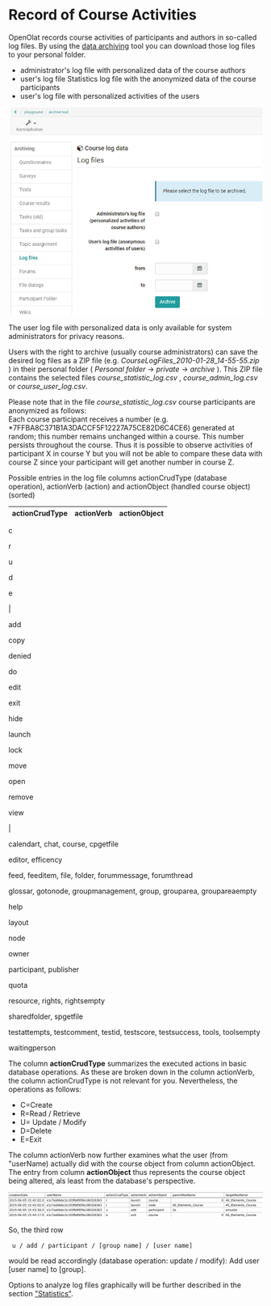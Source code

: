 # Record of Course Activities

OpenOlat records course activities of participants and authors in so-called
log files. By using the [data archiving](Using_Course_Tools.md#UsingCourseTools-_datenarchivierung) tool
you can download those log files to your personal folder.

  * administrator's log file with personalized data of the course authors
  * user's log file Statistics log file with the anonymized data of the course participants
  * user's log file with personalized activities of the users

![](assets/log_files.png)

The user log file with personalized data is only available for system
administrators for privacy reasons.

Users with the right to archive (usually course administrators) can save the
desired log files as a ZIP file (e.g. _CourseLogFiles_2010-01-28_14-55-55.zip_
) in their personal folder ( _Personal folder_ -> _private_ -> _archive_ ).
This ZIP file contains the selected files _course_statistic_log.csv_ ,
_course_admin_log.csv_ or _course_user_log.csv_.

Please note that in the file _course_statistic_log.csv_ course participants
are anonymized as follows:  
Each course participant receives a number (e.g.
*7FFBA8C371B1A3DACCF5F12227A75CE82D6C4CE6) generated at random; this number
remains unchanged within a course. This number persists throughout the course.
Thus it is possible to observe activities of participant X in course Y but you
will not be able to compare these data with course Z since your participant
will get another number in course Z.

Possible entries in the log file columns actionCrudType (database operation),
actionVerb (action) and actionObject (handled course object)(sorted)

 actionCrudType| actionVerb| actionObject  
---|---|---  
  
c

r

u

d

e

|

add

copy

denied

do

edit

exit

hide

launch

lock

move

open

remove

view

|

calendart, chat, course, cpgetfile

editor, efficency

feed, feeditem, file, folder, forummessage, forumthread

glossar, gotonode, groupmanagement, group, grouparea, groupareaempty

help

layout

node

owner

participant, publisher

quota

resource, rights, rightsempty

sharedfolder, spgetfile

testattempts, testcomment, testid, testscore, testsuccess, tools, toolsempty

waitingperson  
  
The column **actionCrudType** summarizes the executed actions in basic
database operations. As these are broken down in the column actionVerb, the
column actionCrudType is not relevant for you. Nevertheless, the operations as
follows:

  * C=Create
  * R=Read / Retrieve
  * U= Update / Modify
  * D=Delete
  * E=Exit   
  

The column actionVerb now further examines what the user (from "userName)
actually did with the course object from column actionObject. The entry from
column **actionObject** thus represents the course object being altered, als
least from the database's perspective.

![](assets/course_statistic_log.gif)

So, the third row

    
    
     u / add / participant / [group name] / [user name]

would be read accordingly (database operation: update / modify): Add user
[user name] to [group].

Options to analyze log files graphically will be further described in the
section ["Statistics"](Using+Course+Tools.html#UsingCourseTools-_statistiken).

